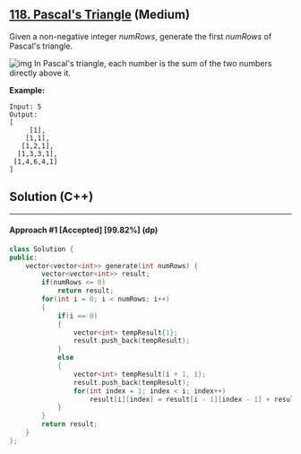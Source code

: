 ## [118. Pascal's Triangle](https://leetcode.com/problems/pascals-triangle/) (Medium)

Given a non-negative integer *numRows*, generate the first *numRows* of Pascal's triangle.

![img](https://upload.wikimedia.org/wikipedia/commons/0/0d/PascalTriangleAnimated2.gif)
In Pascal's triangle, each number is the sum of the two numbers directly above it.

**Example:**

```
Input: 5
Output:
[
     [1],
    [1,1],
   [1,2,1],
  [1,3,3,1],
 [1,4,6,4,1]
]
```

## Solution (C++)

---

#### Approach #1  [Accepted] [99.82%] (dp)

```c++
class Solution {
public:
    vector<vector<int>> generate(int numRows) {
        vector<vector<int>> result;
        if(numRows <= 0)
            return result;
        for(int i = 0; i < numRows; i++)
        {
            if(i == 0)
            {
                vector<int> tempResult{1};
                result.push_back(tempResult);
            }
            else
            {
                vector<int> tempResult(i + 1, 1);
                result.push_back(tempResult);
                for(int index = 1; index < i; index++)
                    result[i][index] = result[i - 1][index - 1] + result[i - 1][index];
            }
        }
        return result;
    }
};
```

